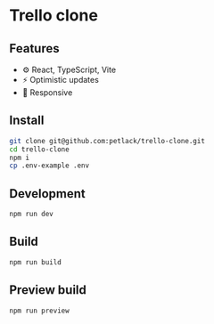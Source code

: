# Trello clone

## Features
- ⚙ React, TypeScript, Vite
- ⚡ Optimistic updates
- 📱 Responsive

## Install
```bash
git clone git@github.com:petlack/trello-clone.git
cd trello-clone
npm i
cp .env-example .env
```

## Development
```bash
npm run dev
```

## Build
```bash
npm run build
```

## Preview build
```bash
npm run preview
```
